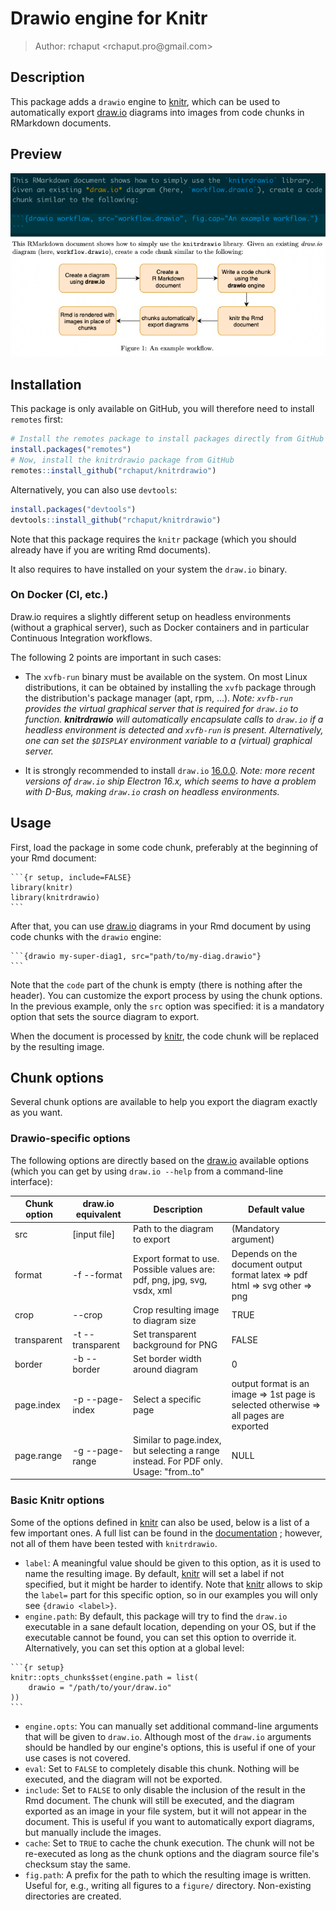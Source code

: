 # Drawio engine for Knitr

> Author: rchaput \<rchaput.pro\@gmail.com\>

## Description

This package adds a `drawio` engine to [knitr], which can be used to 
automatically export [draw.io] diagrams into images from code chunks in 
RMarkdown documents.

## Preview

![Preview of the code chunk (in Rmd) and the PDF result](man/figures/preview.png)

## Installation

This package is only available on GitHub, you will therefore need to install 
`remotes` first:

```r
# Install the remotes package to install packages directly from GitHub
install.packages("remotes")
# Now, install the knitrdrawio package from GitHub
remotes::install_github("rchaput/knitrdrawio")
```

Alternatively, you can also use `devtools`:

``` r
install.packages("devtools")
devtools::install_github("rchaput/knitrdrawio")
```

Note that this package requires the `knitr` package (which you should already 
have if you are writing Rmd documents).

It also requires to have installed on your system the `draw.io` binary.

### On Docker (CI, etc.)

Draw.io requires a slightly different setup on headless environments (without 
a graphical server), such as Docker containers and in particular Continuous 
Integration workflows.

The following 2 points are important in such cases:

* The `xvfb-run` binary must be available on the system. On most Linux
  distributions, it can be obtained by installing the `xvfb` package through
  the distribution's package manager (apt, rpm, ...).
  *Note: `xvfb-run` provides the virtual graphical server that is required
  for `draw.io` to function. **knitrdrawio** will automatically encapsulate
  calls to `draw.io` if a headless environment is detected and `xvfb-run` is
  present. Alternatively, one can set the `$DISPLAY` environment variable to
  a (virtual) graphical server.*

* It is strongly recommended to install `draw.io` [16.0.0][drawio16].
  *Note: more recent versions of `draw.io` ship Electron 16.x, which seems to
  have a problem with D-Bus, making `draw.io` crash on headless environments.*

## Usage

First, load the package in some code chunk, preferably at the beginning of your 
Rmd document:
````
```{r setup, include=FALSE}
library(knitr)
library(knitrdrawio)
```
````

After that, you can use [draw.io] diagrams in your Rmd document by using
code chunks with the `drawio` engine:
````
```{drawio my-super-diag1, src="path/to/my-diag.drawio"}
```
````

Note that the `code` part of the chunk is empty (there is nothing after the 
header). You can customize the export process by using the chunk options. In 
the previous example, only the `src` option was specified: it is a mandatory 
option that sets the source diagram to export.

When the document is processed by [knitr], the code chunk will be replaced
by the resulting image.

## Chunk options

Several chunk options are available to help you export the diagram exactly
as you want.

### Drawio-specific options

The following options are directly based on the [draw.io] available options
(which you can get by using `draw.io --help` from a command-line interface):

| Chunk option | draw.io equivalent | Description                                                                           | Default value                                                                         |
|--------------|--------------------|---------------------------------------------------------------------------------------|---------------------------------------------------------------------------------------|
| src          | [input file]       | Path to the diagram to export                                                         | (Mandatory argument)                                                                  |
| format       | -f --format        | Export format to use. Possible values are: pdf, png, jpg, svg, vsdx, xml              | Depends on the document output format  latex => pdf html => svg other => png          |
| crop         | --crop             | Crop resulting image to diagram size                                                  | TRUE                                                                                  |
| transparent  | -t --transparent   | Set transparent background for PNG                                                    | FALSE                                                                                 |
| border       | -b --border        | Set border width around diagram                                                       | 0                                                                                     |
| page.index   | -p --page-index    | Select a specific page                                                                | output format is an image => 1st page is selected otherwise => all pages are exported |
| page.range   | -g --page-range    | Similar to page.index, but selecting a range instead. For PDF only. Usage: "from..to" | NULL                                                                                  |

### Basic Knitr options

Some of the options defined in [knitr] can also be used, below is a list of
a few important ones. A full list can be found in the 
[documentation][knitr-options] ; however, not all of them have been tested with
`knitrdrawio`.

* `label`: A meaningful value should be given to this option, as it is used to
name the resulting image. By default, [knitr] will set a label if not specified,
but it might be harder to identify. Note that [knitr] allows to skip the 
`label=` part for this specific option, so in our examples you will only see
`{drawio <label>}`.
* `engine.path`: By default, this package will try to find the `draw.io` 
executable in a sane default location, depending on your OS, but if the 
executable cannot be found, you can set this option to override it.
Alternatively, you can set this option at a global level:
````
```{r setup}
knitr::opts_chunks$set(engine.path = list(
    drawio = "/path/to/your/draw.io"
))
```
````
* `engine.opts`: You can manually set additional command-line arguments that 
will be given to `draw.io`. Although most of the `draw.io` arguments should
be handled by our engine's options, this is useful if one of your use cases
is not covered.
* `eval`: Set to `FALSE` to completely disable this chunk. Nothing will be
executed, and the diagram will not be exported.
* `include`: Set to `FALSE` to only disable the inclusion of the result in
the Rmd document. The chunk will still be executed, and the diagram exported
as an image in your file system, but it will not appear in the document.
This is useful if you want to automatically export diagrams, but manually
include the images.
* `cache`: Set to `TRUE` to cache the chunk execution. The chunk will not
be re-executed as long as the chunk options and the diagram source file's
checksum stay the same.
* `fig.path`: A prefix for the path to which the resulting image is written.
Useful for, e.g., writing all figures to a `figure/` directory.
Non-existing directories are created.

[knitr]: https://yihui.org/knitr/
[knitr-options]: https://yihui.org/knitr/options/
[draw.io]: https://diagrams.net/
[drawio16]: https://github.com/jgraph/drawio-desktop/releases/tag/v16.0.0
